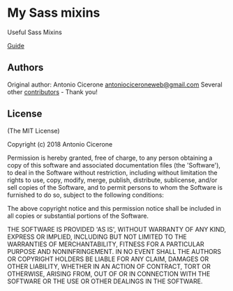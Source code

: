 # My Sass mixins

Useful Sass Mixins

[Guide](https://sass-lang.com/guide)

## Authors

Original author: Antonio Cicerone <antoniociceroneweb@gmail.com>
Several other [contributors](https://github.com/antoniocicerone/my-mixins-sass/graphs/contributors) - Thank you!

## License

(The MIT License)

Copyright (c) 2018 Antonio Cicerone

Permission is hereby granted, free of charge, to any person obtaining
a copy of this software and associated documentation files (the
'Software'), to deal in the Software without restriction, including
without limitation the rights to use, copy, modify, merge, publish,
distribute, sublicense, and/or sell copies of the Software, and to
permit persons to whom the Software is furnished to do so, subject to
the following conditions:

The above copyright notice and this permission notice shall be
included in all copies or substantial portions of the Software.

THE SOFTWARE IS PROVIDED 'AS IS', WITHOUT WARRANTY OF ANY KIND,
EXPRESS OR IMPLIED, INCLUDING BUT NOT LIMITED TO THE WARRANTIES OF
MERCHANTABILITY, FITNESS FOR A PARTICULAR PURPOSE AND NONINFRINGEMENT.
IN NO EVENT SHALL THE AUTHORS OR COPYRIGHT HOLDERS BE LIABLE FOR ANY
CLAIM, DAMAGES OR OTHER LIABILITY, WHETHER IN AN ACTION OF CONTRACT,
TORT OR OTHERWISE, ARISING FROM, OUT OF OR IN CONNECTION WITH THE
SOFTWARE OR THE USE OR OTHER DEALINGS IN THE SOFTWARE.
